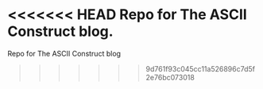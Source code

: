 <<<<<<< HEAD
Repo for The ASCII Construct blog.
=======
Repo for The ASCII Construct blog
>>>>>>> 9d761f93c045cc11a526896c7d5f2e76bc073018

